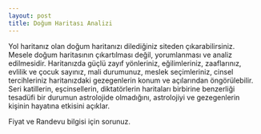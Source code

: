 ```yaml
---
layout: post
title: Doğum Haritası Analizi
---
```


Yol haritanız olan doğum haritanızı dilediğiniz siteden çıkarabilirsiniz. Mesele doğum haritasının çıkartılması değil, yorumlanması ve analiz edilmesidir. Haritanızda güçlü zayıf yönleriniz, eğilimleriniz, zaaflarınız, evlilik ve çocuk sayınız, mali durumunuz, meslek seçimleriniz, cinsel tercihleriniz haritanızdaki gezegenlerin konum ve açılarından öngörülebilir. Seri katillerin, eşcinsellerin, diktatörlerin haritaları birbirine benzerliği tesadüfi bir durumun astrolojide olmadığını, astrolojiyi ve gezegenlerin kişinin hayatına etkisini açıklar.

Fiyat ve Randevu bilgisi için sorunuz.
